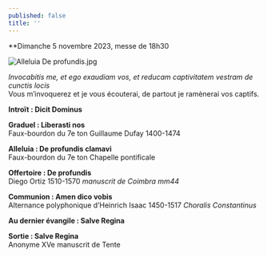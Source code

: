 ```yaml
---
published: false
title: ''
---
```

**Dimanche 5 novembre 2023, messe de 18h30

![Alleluia De profundis.jpg]({{site.baseurl}}/images/Alleluia%20De%20profundis.jpg)

*Invocabitis me, et ego exaudiam vos, et reducam captivitatem vestram de cunctis locis*  
Vous m’invoquerez et je vous écouterai, de partout je ramènerai vos captifs.

**Introït : Dicit Dominus**  

**Graduel : Liberasti nos**  
Faux-bourdon du 7e ton Guillaume Dufay 1400-1474

**Alleluia : De profundis clamavi**  
Faux-bourdon du 7e ton Chapelle pontificale

**Offertoire : De profundis**  
Diego Ortiz 1510-1570 *manuscrit de Coimbra mm44*

**Communion : Amen dico vobis**  
Alternance polyphonique d’Heinrich Isaac 1450-1517 *Choralis Constantinus*

**Au dernier évangile : Salve Regina**  

**Sortie : Salve Regina**  
Anonyme XVe manuscrit de Tente